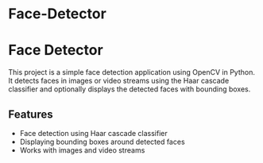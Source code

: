 # Face-Detector

# Face Detector

This project is a simple face detection application using OpenCV in Python. It detects faces in images or video streams using the Haar cascade classifier and optionally displays the detected faces with bounding boxes.

## Features

- Face detection using Haar cascade classifier
- Displaying bounding boxes around detected faces
- Works with images and video streams

